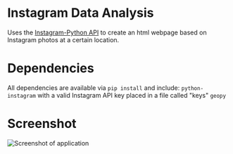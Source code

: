 Instagram Data Analysis
=======================
Uses the [Instagram-Python API](https://github.com/Instagram/python-instagram) to create an html webpage based on Instagram photos at a certain location.

Dependencies
=============
All dependencies are available via `pip install` and include:
`python-instagram` with a valid Instagram API key placed in a file called "keys"
`geopy`

Screenshot
==========
![Screenshot of application](/../screenshots/instagramToHTML-screenshot.jpg?raw=true "Screenshot of application")
